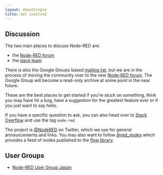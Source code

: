 ```yaml
---
layout: aboutSingle
title: Get involved
---
```


## Discussion

The two main places to discuss Node-RED are:

 - the [Node-RED forum](https://discourse.nodered.org)
 - the [slack team](https://nodered.org/slack)

There is also the Google Groups based [mailing list](https://groups.google.com/forum/#!forum/node-red), but
we are in the process of moving the community over to the new [Node-RED forum](https://discourse.nodered.org).
The Google Group will become a read-only archive at some point in the near future.

These are the best places to get started if you're stuck on something, think you may
have hit a bug, have a suggestion for the greatest feature ever or if you just
want to say hello.

If you have a specific question to ask, you can also head over to
[Stack Overflow](https://stackoverflow.com/questions/tagged/node-red) and use
the tag `node-red`.

The project is [@NodeRED](https://twitter.com/nodered) on Twitter, which we use
for general announcements and links. You may also want to follow [@red_nodes](https://twitter.com/red_nodes)
which provides a feed of nodes published to the [flow library](https://flows.nodered.org).

## User Groups

- [Node-RED User Group Japan](https://nodered.jp/)
